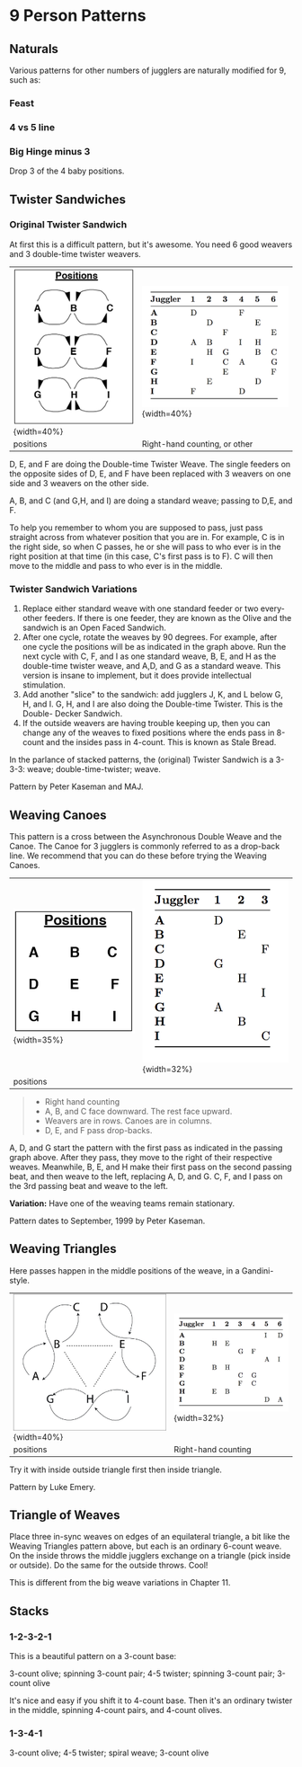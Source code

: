 # 9 Person Patterns

## Naturals

Various patterns for other numbers of jugglers are naturally modified for 9, such as:

### Feast

### 4 vs 5 line

### Big Hinge minus 3

   Drop 3 of the 4 baby positions.

## Twister Sandwiches

### Original Twister Sandwich

At first this is a difficult pattern, but it's awesome. You need 6 good weavers and 3
double-time twister weavers.



|                                        |                          |
|------------|------------|
| ![](./media/image112.png){width=40%} | ![](./media/twistersandwichtable.png){width=40%} |
| positions                                       |    Right-hand counting, or other |


D, E, and F are doing the Double-time Twister Weave. The single feeders on the
opposite sides of D, E, and F have been replaced with 3 weavers on one side and
3 weavers on the other side.

A, B, and C (and G,H, and I) are doing a standard weave; passing to D,E, and F.

To help you remember to whom you are supposed to pass, just pass straight across
from whatever position that you are in. For example, C is in the right side, so
when C passes, he or she will pass to who ever is in the right position at that
time (in this case, C's first pass is to F). C will then move to the middle and
pass to who ever is in the middle.

### Twister Sandwich Variations
1. Replace either standard weave with one standard feeder or two every-other
  feeders. If there is one feeder, they are known as the Olive and the sandwich
  is an Open Faced Sandwich.
2. After one cycle, rotate the weaves by 90 degrees. For example, after one
  cycle the positions will be as indicated in the graph above. Run the next
  cycle with C, F, and I as one standard weave, B, E, and H as the double-time
  twister weave, and A,D, and G as a standard weave. This version is insane to
  implement, but it does provide intellectual stimulation.
3. Add another "slice" to the sandwich: add jugglers J, K, and L below G, H,
  and I. G, H, and I are also doing the Double-time Twister. This is the Double-
  Decker Sandwich.
4. If the outside weavers are having trouble keeping up, then you can change
  any of the weaves to fixed positions where the ends pass in 8-count and the
  insides pass in 4-count. This is known as Stale Bread.

In the parlance of stacked patterns, the (original) Twister Sandwich is a  3-3-3:  weave; double-time-twister; weave.


Pattern by Peter Kaseman and MAJ.

## Weaving Canoes

This pattern is a cross between the Asynchronous Double Weave and the Canoe. The
Canoe for 3 jugglers is commonly referred to as a drop-back line. We recommend
that you can do these before trying the Weaving Canoes.


|                                        |                          |
|------------|------------|
| ![](./media/image113.png){width=35%} | ![](./media/weavingcanoestable.png){width=32%} |
| positions                                       |     |



> * Right hand counting
> * A, B, and C face downward. The rest face upward.
> * Weavers are in rows. Canoes are in columns.
> * D, E, and F pass drop-backs.

A, D, and G start the pattern with the first pass as indicated in the passing
graph above. After they pass, they move to the right of their respective weaves.
Meanwhile, B, E, and H make their first pass on the second passing beat, and
then weave to the left, replacing A, D, and G. C, F, and I pass on the 3rd
passing beat and weave to the left.

**Variation:** Have one of the weaving teams remain stationary.

Pattern dates to September, 1999 by Peter Kaseman.

## Weaving Triangles

Here passes happen in the middle positions of the weave, in a Gandini-style.

|                                        |                          |
|------------|------------|
| ![](./media/image114.jpeg){width=40%} | ![](./media/weavingtrianglestable.png){width=32%} |
| positions                                       |  Right-hand counting   |

Try it with inside outside triangle first then inside triangle.

Pattern by Luke Emery.

## Triangle of Weaves

  Place three in-sync weaves on edges of an equilateral triangle, a bit like the Weaving Triangles pattern above,
 but each is an ordinary 6-count weave.  On the inside throws the middle jugglers exchange on a triangle (pick inside
 or outside).  Do the same for the outside throws. Cool!

  This is different from the big weave variations in Chapter 11.


## Stacks

###  1-2-3-2-1
 
 This is a beautiful pattern on a 3-count base:


  3-count olive; spinning 3-count pair; 4-5 twister; spinning 3-count pair; 3-count olive

 It's nice and easy if you shift it to 4-count base. Then it's an ordinary twister in the middle, spinning
 4-count pairs, and 4-count olives.

### 1-3-4-1

   3-count olive; 4-5 twister; spiral weave; 3-count olive

